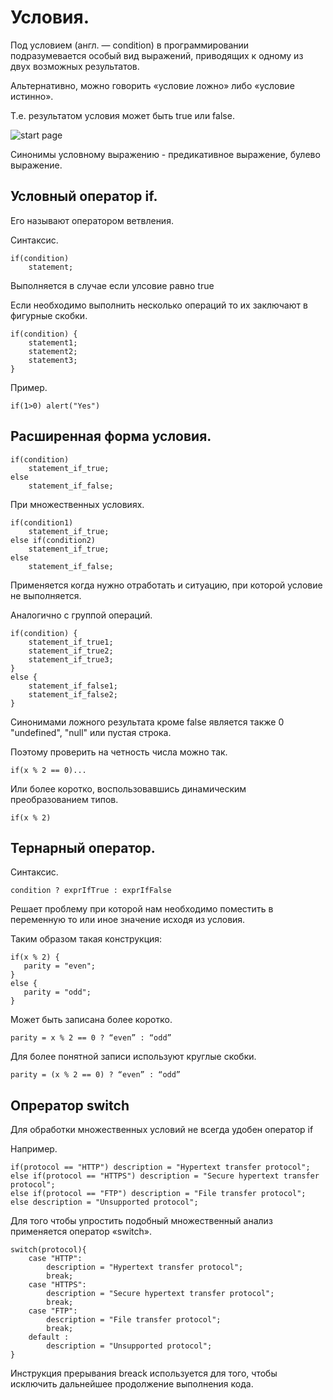 # Условия.
     
Под условием (англ. — condition) в программировании
подразумевается особый вид выражений, приводящих
к одному из двух возможных результатов.

Альтернативно, можно говорить «условие ложно» либо «условие истинно».

Т.е. результатом условия может быть true или false.

![start page]({path-to-subject}/images/1.png)

Синонимы условному выражению - предикативное выражение, булево выражение.

## Условный оператор if.

Его называют оператором ветвления.

Синтаксис.

    if(condition) 
        statement;

Выполняется в случае если улсовие равно true    

Если необходимо выполнить несколько операций то их заключают в фигурные скобки.

    if(condition) {
        statement1;
        statement2;
        statement3;
    }

Пример.

    if(1>0) alert("Yes")

## Расширенная форма условия.

    if(condition)
        statement_if_true;
    else
        statement_if_false;

При множественных условиях.

    if(condition1)
        statement_if_true;
    else if(condition2)
        statement_if_true;
    else
        statement_if_false;




Применяется когда нужно отработать и ситуацию, при которой условие не выполняется.

Аналогично с группой операций.

    if(condition) {
        statement_if_true1;
        statement_if_true2;
        statement_if_true3;
    }
    else {
        statement_if_false1;
        statement_if_false2;
    }

Синонимами ложного результата кроме false является также 0 "undefined", "null" или пустая строка.

Поэтому проверить на четность числа можно так.

    if(x % 2 == 0)...

Или более коротко, воспользовавшись динамическим преобразованием типов.

    if(x % 2)

## Тернарный оператор.

Синтаксис.

    condition ? exprIfTrue : exprIfFalse 

Решает проблему при которой нам необходимо поместить в переменную то или иное значение исходя из условия.

Таким образом такая конструкция:

    if(x % 2) {
       parity = "even";
    }
    else {
       parity = "odd";
    }    

Может быть записана более коротко.

    parity = x % 2 == 0 ? “even” : “odd”

Для более понятной записи используют круглые скобки.

    parity = (x % 2 == 0) ? “even” : “odd”

## Опрератор switch

Для обработки множественных условий не всегда удобен оператор if

Например.

    if(protocol == "HTTP") description = "Hypertext transfer protocol";
    else if(protocol == "HTTPS") description = "Secure hypertext transfer protocol";
    else if(protocol == "FTP") description = "File transfer protocol";
    else description = "Unsupported protocol";

Для того чтобы упростить подобный множественный
анализ применяется оператор «switch».

    switch(protocol){
        case "HTTP":
            description = "Hypertext transfer protocol";
            break;
        case "HTTPS":
            description = "Secure hypertext transfer protocol";
            break;
        case "FTP":
            description = "File transfer protocol";
            break;
        default :
            description = "Unsupported protocol";
    }

Инструкция прерывания breack используется для того, чтобы исключить дальнейшее продолжение выполнения кода.


